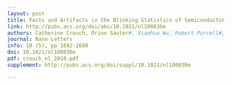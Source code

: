 ```yaml
---
layout: post
title: Facts and Artifacts in the Blinking Statistics of Semiconductor Nanocrystals
link: http://pubs.acs.org/doi/abs/10.1021/nl100030e
authors: Catherine Crouch, Orion Sauter#, Xiaohua Wu, Robert Purcell#, Claudia Querner, Marija Drndić, Matthew Pelton
journal: Nano Letters
info: 10 (5), pp 1692-1698
doi: 10.1021/nl100030e
pdf: crouch_nl_2010.pdf
supplement: http://pubs.acs.org/doi/suppl/10.1021/nl100030e

---
```

